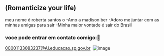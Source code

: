 ## (Romanticize your life)

meu nome é roberta santos o
-Amo a madison ber
-Adoro me juntar com as minhas amigas para sair
-Minha maior vontade é sair do Brasil

### voce pode entrar em contato comigo:📘

00001133083237@Al.educacao.sp.gov.br
![]()
![image](https://github.com/user-attachments/assets/f43af2ca-c85e-4b2d-9465-47ab0dba95b3)


